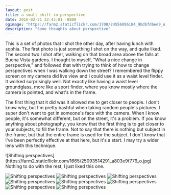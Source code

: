 ```yaml
---
layout: post
title: a small shift in perspective
date: 2016-02-21 22:43:01 -0800
ogimage: "https://farm2.staticflickr.com/1700/24556096184_9bdbfd6ee9_o.jpg"
description: "Some thoughts about perspective"
---
```


This is a set of photos that I shot the other day, after having lunch with sophia. The first photo is just something I shot on the way, and quite liked. The second two I shot after, walking on that broad area above the falls at Buena Vista gardens. I thought to myself, "What a nice change in perspective," and followed that with trying to think of how to change perspectives when I was walking down the street? I remembered the flippy screen on my camera did live view and I could use it as a waist level finder. It worked surprisingly well. Not exactly like having a waist level groundglass, more like a sport finder, where you know mostly where the camera is pointed, and what's in the frame. 

The first thing that it did was it allowed me to get closer to people. I don't know why, but I'm pretty bashful when taking random people's pictures. I super don't want to get in someone's face with the camera. When I know people, it's somewhat different, but on the street, it's a problem. If you know anything about photography, you know that the first thing is to get closer to your subjects, to fill the frame. Not to say that there is nothing but subject in the frame, but that the entire frame is used for the subject. I don't know that I've been perfectly effective at that here, but it's a start. I may try a wider lens with this technique. 

<span style="display:block;" class="center">
![Shifting perspectives](https://farm2.staticflickr.com/1665/25093514291_a803e9f779_o.jpg)
  <span class="caption">Nothing to do with the rest, I just liked this one. </span>

![Shifting perspectives](https://farm2.staticflickr.com/1665/25093514291_a803e9f779_o.jpg)
  ![Shifting perspectives](https://farm2.staticflickr.com/1589/24819067069_30221701a4_o.jpg)
  ![Shifting perspectives](https://farm2.staticflickr.com/1591/25186774715_50f397ee7b_o.jpg)
  ![Shifting perspectives](https://farm2.staticflickr.com/1690/24559929203_84331f8e09_o.jpg)
  ![Shifting perspectives](https://farm2.staticflickr.com/1528/24891134250_5a612b14a5_o.jpg)
  ![Shifting perspectives](https://farm2.staticflickr.com/1507/24891134420_5c87a7c3a9_o.jpg)
  ![Shifting perspectives](https://farm2.staticflickr.com/1518/24556096794_32a0117a13_o.jpg)
  ![Shifting perspectives](https://farm2.staticflickr.com/1700/24556096184_9bdbfd6ee9_o.jpg)
</span>
